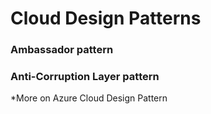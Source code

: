 # Cloud Design Patterns

### Ambassador pattern

### Anti-Corruption Layer pattern

*More on Azure Cloud Design Pattern
